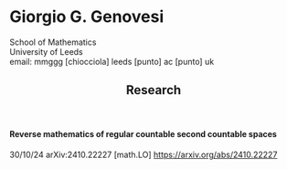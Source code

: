 <link rel="stylesheet" type="text/css" href="[https://gggenovesi.github.io/serif.css]">
<html lang="en">

  <head>

</head>

   
<body>
  <h1>
    Giorgio G. Genovesi
  </h1>
<section>
<p>School of Mathematics<br>
University of Leeds<br>
 email: mmggg [chiocciola] leeds [punto] ac [punto] uk </p>
  <article>
    <header>
      <hgroup>
        <h2>
          Research
        </h2>
      </hgroup>
    </header>
       <h4
    margin-top: 0>Reverse mathematics of regular countable second countable spaces  </h4>  
         <p> 30/10/24  	arXiv:2410.22227 [math.LO] 
<a href="https://arxiv.org/abs/2410.22227">https://arxiv.org/abs/2410.22227</a>
 </p>

  </article>
</section>
  
</body>
</html>
